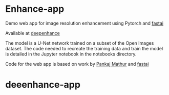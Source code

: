# Enhance-app
Demo web app for image resolution enhancement using Pytorch and [fastai](https://github.com/fastai)

Available at <a href="http://www.deepenhance.im/" target="_blank">deepenhance</a>

The model is a U-Net network trained on a subset of the Open Images dataset. The code needed to recreate the training data 
and train the model is detailed in the Jupyter notebook in the notebooks directory.

Code for the web app is based on work by [Pankaj Mathur](https://github.com/pankymathur/fastai-vision-app) 
and [fastai](https://github.com/fastai/course-v3/tree/master/docs/production)
# deeenhance-app
